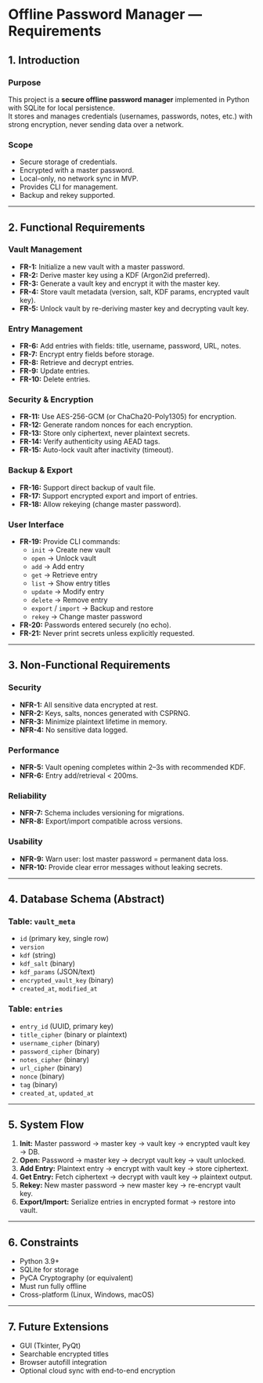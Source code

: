 # Offline Password Manager — Requirements

## 1. Introduction

### Purpose
This project is a **secure offline password manager** implemented in Python with SQLite for local persistence.  
It stores and manages credentials (usernames, passwords, notes, etc.) with strong encryption, never sending data over a network.

### Scope
- Secure storage of credentials.
- Encrypted with a master password.
- Local-only, no network sync in MVP.
- Provides CLI for management.
- Backup and rekey supported.

---

## 2. Functional Requirements

### Vault Management
- **FR-1:** Initialize a new vault with a master password.
- **FR-2:** Derive master key using a KDF (Argon2id preferred).
- **FR-3:** Generate a vault key and encrypt it with the master key.
- **FR-4:** Store vault metadata (version, salt, KDF params, encrypted vault key).
- **FR-5:** Unlock vault by re-deriving master key and decrypting vault key.

### Entry Management
- **FR-6:** Add entries with fields: title, username, password, URL, notes.
- **FR-7:** Encrypt entry fields before storage.
- **FR-8:** Retrieve and decrypt entries.
- **FR-9:** Update entries.
- **FR-10:** Delete entries.

### Security & Encryption
- **FR-11:** Use AES-256-GCM (or ChaCha20-Poly1305) for encryption.
- **FR-12:** Generate random nonces for each encryption.
- **FR-13:** Store only ciphertext, never plaintext secrets.
- **FR-14:** Verify authenticity using AEAD tags.
- **FR-15:** Auto-lock vault after inactivity (timeout).

### Backup & Export
- **FR-16:** Support direct backup of vault file.
- **FR-17:** Support encrypted export and import of entries.
- **FR-18:** Allow rekeying (change master password).

### User Interface
- **FR-19:** Provide CLI commands:
  - `init` → Create new vault
  - `open` → Unlock vault
  - `add` → Add entry
  - `get` → Retrieve entry
  - `list` → Show entry titles
  - `update` → Modify entry
  - `delete` → Remove entry
  - `export` / `import` → Backup and restore
  - `rekey` → Change master password
- **FR-20:** Passwords entered securely (no echo).
- **FR-21:** Never print secrets unless explicitly requested.

---

## 3. Non-Functional Requirements

### Security
- **NFR-1:** All sensitive data encrypted at rest.
- **NFR-2:** Keys, salts, nonces generated with CSPRNG.
- **NFR-3:** Minimize plaintext lifetime in memory.
- **NFR-4:** No sensitive data logged.

### Performance
- **NFR-5:** Vault opening completes within 2–3s with recommended KDF.
- **NFR-6:** Entry add/retrieval < 200ms.

### Reliability
- **NFR-7:** Schema includes versioning for migrations.
- **NFR-8:** Export/import compatible across versions.

### Usability
- **NFR-9:** Warn user: lost master password = permanent data loss.
- **NFR-10:** Provide clear error messages without leaking secrets.

---

## 4. Database Schema (Abstract)

### Table: `vault_meta`
- `id` (primary key, single row)
- `version`
- `kdf` (string)
- `kdf_salt` (binary)
- `kdf_params` (JSON/text)
- `encrypted_vault_key` (binary)
- `created_at`, `modified_at`

### Table: `entries`
- `entry_id` (UUID, primary key)
- `title_cipher` (binary or plaintext)
- `username_cipher` (binary)
- `password_cipher` (binary)
- `notes_cipher` (binary)
- `url_cipher` (binary)
- `nonce` (binary)
- `tag` (binary)
- `created_at`, `updated_at`

---

## 5. System Flow

1. **Init:** Master password → master key → vault key → encrypted vault key → DB.
2. **Open:** Password → master key → decrypt vault key → vault unlocked.
3. **Add Entry:** Plaintext entry → encrypt with vault key → store ciphertext.
4. **Get Entry:** Fetch ciphertext → decrypt with vault key → plaintext output.
5. **Rekey:** New master password → new master key → re-encrypt vault key.
6. **Export/Import:** Serialize entries in encrypted format → restore into vault.

---

## 6. Constraints
- Python 3.9+
- SQLite for storage
- PyCA Cryptography (or equivalent)
- Must run fully offline
- Cross-platform (Linux, Windows, macOS)

---

## 7. Future Extensions
- GUI (Tkinter, PyQt)
- Searchable encrypted titles
- Browser autofill integration
- Optional cloud sync with end-to-end encryption
